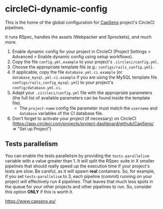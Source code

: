 # circleCi-dynamic-config

This is the home of the global configuration for [CapSens](https://www.capsens.eu/) project's CircleCI pipelines.

It runs RSpec, handles the assets (Webpacker and Sprockets), and much more.

1. Enable dynamic config for your project in CircleCI (Project Settings > Advanced > Enable dynamic config using setup workflows).
2. Copy the file `config.yml.example` to your project's `.circleci/config.yml`.
3. Choose the appropriate template file (e.g.: `configs/rails_config.yml`).
4. If applicable, copy the file `database.yml.ci.example` (or `database_mysql.yml.ci.example` if you are using the MySQL template file `configs/rails_config_mysql.yml`) to your project's `config/database.yml.ci`.
5. Adapt your `.circleci/config.yml` file with the appropriate parameters (the full list of available parameters can be found inside the template file).
    * The `project-name` config file parameter must match the `username` and `database` variables of the CI database file.
6. Don't forget to activate your project (if necessary) on CircleCI (https://app.circleci.com/projects/project-dashboard/github/CapSens/ => "Set up Project")

## Tests parallelism

You can enable the tests parallelism by providing the `tests-parallelism` variable with a value greater than 1.
It will split the RSpec suite in X smaller pipelines that should really speed up the execution time if your project's tests are slow.
Be careful, as it will spawn **real** containers. So, for example, if you set `tests-parallelism` to 3, each pipeline (commit) running on your project will effectively run 4 pipelines. That leaves that much less spots in the queue for your other projects and other pipelines to run. So, consider this option **ONLY** if this is worth it.


https://www.capsens.eu/
